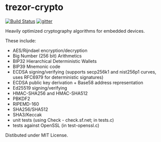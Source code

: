 # trezor-crypto

[![Build Status](https://travis-ci.org/trezor/trezor-crypto.svg?branch=master)](https://travis-ci.org/trezor/trezor-crypto) [![gitter](https://badges.gitter.im/trezor/community.svg)](https://gitter.im/trezor/community)

Heavily optimized cryptography algorithms for embedded devices.

These include:
- AES/Rijndael encryption/decryption
- Big Number (256 bit) Arithmetics
- BIP32 Hierarchical Deterministic Wallets
- BIP39 Mnemonic code
- ECDSA signing/verifying (supports secp256k1 and nist256p1 curves,
  uses RFC6979 for deterministic signatures)
- ECDSA public key derivation + Base58 address representation
- Ed25519 signing/verifying
- HMAC-SHA256 and HMAC-SHA512
- PBKDF2
- RIPEMD-160
- SHA256/SHA512
- SHA3/Keccak
- unit tests (using Check - check.sf.net; in tests.c)
- tests against OpenSSL (in test-openssl.c)

Distibuted under MIT License.
